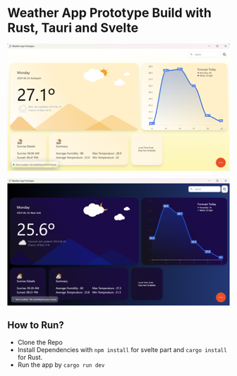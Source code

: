 # Weather App Prototype Build with Rust, Tauri and Svelte

![weather app running in windows 11](https://raw.githubusercontent.com/ananduremanan/weather-app/main/screenshots/screen_light.png)

![weather app running in windows 11](https://raw.githubusercontent.com/ananduremanan/weather-app/main/screenshots/screen_dark.png)

## How to Run?

- Clone the Repo
- Install Dependencies with `npm install` for svelte part and `cargo install` for Rust.
- Run the app by `cargo run dev`
